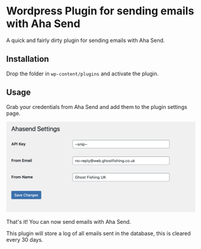 # Wordpress Plugin for sending emails with Aha Send

A quick and fairly dirty plugin for sending emails with Aha Send.

## Installation

Drop the folder in `wp-content/plugins` and activate the plugin.

## Usage

Grab your credentials from Aha Send and add them to the plugin settings page.

![Screenshot of plugin settings page](images/settings.png "Settings")

That's it! You can now send emails with Aha Send.

This plugin will store a log of all emails sent in the database, this is cleared every 30 days.
